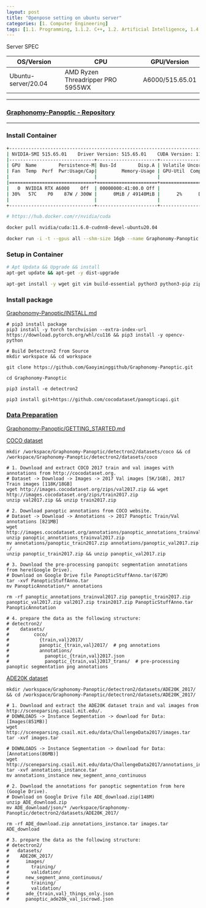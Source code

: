 ```yaml
---
layout: post
title: "Openpose setting on ubuntu server"
categories: [1. Computer Engineering]
tags: [1.1. Programming, 1.1.2. C++, 1.2. Artificial Intelligence, 1.4. OS, 1.4.1. Linux, 1.5. Container, 1.5.1. Docker]
---
```


Server SPEC

|OS/Version|CPU|GPU/Version|
|----------|---|-----------|
|Ubuntu-server/20.04|AMD Ryzen Threadripper PRO 5955WX|A6000/515.65.01|

---

### [Graphonomy-Panoptic - Repository](https://github.com/Gaoyiminggithub/Graphonomy-Panoptic)

---

### Install Container

```bash
+-----------------------------------------------------------------------------+
| NVIDIA-SMI 515.65.01    Driver Version: 515.65.01    CUDA Version: 11.7     |
|-------------------------------+----------------------+----------------------+
| GPU  Name        Persistence-M| Bus-Id        Disp.A | Volatile Uncorr. ECC |
| Fan  Temp  Perf  Pwr:Usage/Cap|         Memory-Usage | GPU-Util  Compute M. |
|                               |                      |               MIG M. |
|===============================+======================+======================|
|   0  NVIDIA RTX A6000    Off  | 00000000:41:00.0 Off |                  Off |
| 30%   57C    P0    87W / 300W |      0MiB / 49140MiB |      2%      Default |
|                               |                      |                  N/A |
+-------------------------------+----------------------+----------------------+

# https://hub.docker.com/r/nvidia/cuda

docker pull nvidia/cuda:11.6.0-cudnn8-devel-ubuntu20.04

docker run -i -t --gpus all --shm-size 16gb --name Graphonomy-Panoptic nvidia/cuda:11.6.0-cudnn8-devel-ubuntu20.04
```

### Setup in Container

```bash
# Apt Updata && Upgrade && install
apt-get update && apt-get -y dist-upgrade

apt-get install -y wget git vim build-essential python3 python3-pip zip libgl1-mesa-glx libglib2.0-0
```

### Install package

[Graphonomy-Panoptic/INSTALL.md](https://github.com/Gaoyiminggithub/Graphonomy-Panoptic/blob/main/INSTALL.md)

```
# pip3 install package
pip3 install -y torch torchvision --extra-index-url https://download.pytorch.org/whl/cu116 && pip3 install -y opencv-python

# Build Detectron2 from Source
mkdir workspace && cd workspace

git clone https://github.com/Gaoyiminggithub/Graphonomy-Panoptic.git

cd Graphonomy-Panoptic

pip3 install -e detectron2

pip3 install git+https://github.com/cocodataset/panopticapi.git
```

### [Data Preparation](https://github.com/Gaoyiminggithub/Graphonomy#getting-started)

[Graphonomy-Panoptic/GETTING_STARTED.md](https://github.com/Gaoyiminggithub/Graphonomy-Panoptic/blob/main/GETTING_STARTED.md)

[COCO dataset](https://github.com/Gaoyiminggithub/Graphonomy-Panoptic/blob/main/GETTING_STARTED.md#coco-dataset)

```
mkdir /workspace/Graphonomy-Panoptic/detectron2/datasets/coco && cd /workspace/Graphonomy-Panoptic/detectron2/datasets/coco

# 1. Download and extract COCO 2017 train and val images with annotations from http://cocodataset.org.
# Dataset -> Download -> Images -> 2017 Val images [5K/1GB], 2017 Train images [118K/18GB]
wget http://images.cocodataset.org/zips/val2017.zip && wget http://images.cocodataset.org/zips/train2017.zip
unzip val2017.zip && unzip train2017.zip

# 2. Download panoptic annotations from COCO website.
# Dataset -> Download -> Annotations -> 2017 Panoptic Train/Val annotations [821MB]
wget http://images.cocodataset.org/annotations/panoptic_annotations_trainval2017.zip
unzip panoptic_annotations_trainval2017.zip
mv annotations/panoptic_train2017.zip annotations/panoptic_val2017.zip ./
unzip panoptic_train2017.zip && unzip panoptic_val2017.zip

# 3. Download the pre-processing panopitc segmentation annotations from here(Google Drive).
# Download on Google Drive file PanopticStuffAnno.tar(672M)
tar -xvf PanopticStuffAnno.tar
mv PanopticAnnotation/* annotations

rm -rf panoptic_annotations_trainval2017.zip panoptic_train2017.zip panoptic_val2017.zip val2017.zip train2017.zip PanopticStuffAnno.tar PanopticAnnotation

# 4. prepare the data as the following structure:
# detectron2/
#    datasets/
#         coco/
#           {train,val}2017/
#           panoptic_{train,val}2017/  # png annotations
#           annotations/
#             panoptic_{train,val}2017.json
#             panoptic_{train,val}2017_trans/  # pre-processing panoptic segmentation png annotations
```

[ADE20K dataset](https://github.com/Gaoyiminggithub/Graphonomy-Panoptic/blob/main/GETTING_STARTED.md#ade20k-dataset)

```
mkdir /workspace/Graphonomy-Panoptic/detectron2/datasets/ADE20K_2017/ && cd /workspace/Graphonomy-Panoptic/detectron2/datasets/ADE20K_2017/

# 1. Download and extract the ADE20K dataset train and val images from http://sceneparsing.csail.mit.edu/.
# DOWNLOADS -> Instance Segmentation -> download for Data: [Images(851MB)]
wget http://sceneparsing.csail.mit.edu/data/ChallengeData2017/images.tar
tar -xvf images.tar

# DOWNLOADS -> Instance Segmentation -> download for Data: [Annotations(86MB)]
wget http://sceneparsing.csail.mit.edu/data/ChallengeData2017/annotations_instance.tar
tar -xvf annotations_instance.tar
mv annotations_instance new_segment_anno_continuous

# 2. Download the annotations for panoptic segmentation from here (Google Drive).
# Download on Google Drive file ADE_download.zip(148M)
unzip ADE_download.zip
mv ADE_download/json/* /workspace/Graphonomy-Panoptic/detectron2/datasets/ADE20K_2017/

rm -rf ADE_download.zip annotations_instance.tar images.tar ADE_download

# 3. prepare the data as the following structure:
# detectron2/
#   datasets/
#    ADE20K_2017/
#      images/
#        training/
#        validation/
#      new_segment_anno_continuous/
#        training/
#        validation/
#      ade_{train,val}_things_only.json
#      panoptic_ade20k_val_iscrowd.json
```

